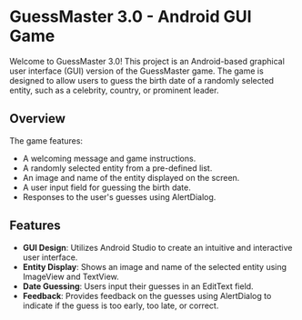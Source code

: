 # GuessMaster 3.0 - Android GUI Game

Welcome to GuessMaster 3.0! This project is an Android-based graphical user interface (GUI) version of the GuessMaster game. The game is designed to allow users to guess the birth date of a randomly selected entity, such as a celebrity, country, or prominent leader.

## Overview
The game features:

- A welcoming message and game instructions.
- A randomly selected entity from a pre-defined list.
- An image and name of the entity displayed on the screen.
- A user input field for guessing the birth date.
- Responses to the user's guesses using AlertDialog.

## Features

- **GUI Design**: Utilizes Android Studio to create an intuitive and interactive user interface.
- **Entity Display**: Shows an image and name of the selected entity using ImageView and TextView.
- **Date Guessing**: Users input their guesses in an EditText field.
- **Feedback**: Provides feedback on the guesses using AlertDialog to indicate if the guess is too early, too late, or correct.
